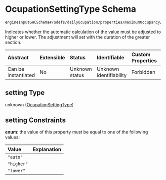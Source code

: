 # OcupationSettingType Schema

```txt
engineInputGHCSchema#/$defs/dailyOcupation/properties/maximumOccupancy/properties/setting
```

Indicates whether the automatic calculation of the value must be adjusted to higher or lower. The adjustment will set with the duration of the greater section.

| Abstract            | Extensible | Status         | Identifiable            | Custom Properties | Additional Properties | Access Restrictions | Defined In                                                        |
| :------------------ | :--------- | :------------- | :---------------------- | :---------------- | :-------------------- | :------------------ | :---------------------------------------------------------------- |
| Can be instantiated | No         | Unknown status | Unknown identifiability | Forbidden         | Allowed               | none                | [ghc.schema.json*](../out/ghc.schema.json "open original schema") |

## setting Type

unknown ([OcupationSettingType](ghc-defs-ocupationsettingtype.md))

## setting Constraints

**enum**: the value of this property must be equal to one of the following values:

| Value      | Explanation |
| :--------- | :---------- |
| `"auto"`   |             |
| `"higher"` |             |
| `"lower"`  |             |
